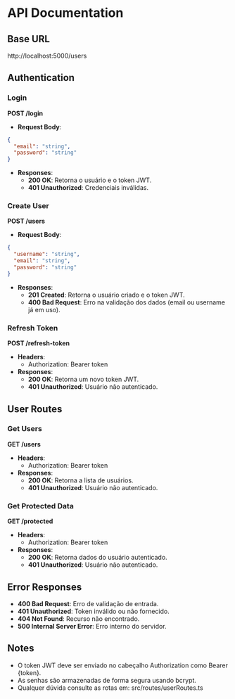 # API Documentation

## Base URL

http://localhost:5000/users

## Authentication

### Login
**POST /login**
- **Request Body**:
```json
{
  "email": "string",
  "password": "string"
}
```
- **Responses**:
  - **200 OK**: Retorna o usuário e o token JWT.
  - **401 Unauthorized**: Credenciais inválidas.

### Create User
**POST /users**
- **Request Body**:
```json
{
  "username": "string",
  "email": "string",
  "password": "string"
}
```
- **Responses**:
  - **201 Created**: Retorna o usuário criado e o token JWT.
  - **400 Bad Request**: Erro na validação dos dados (email ou username já em uso).

### Refresh Token
**POST /refresh-token**
- **Headers**:
  - Authorization: Bearer token
- **Responses**:
  - **200 OK**: Retorna um novo token JWT.
  - **401 Unauthorized**: Usuário não autenticado.

## User Routes

### Get Users
**GET /users**
- **Headers**:
  - Authorization: Bearer token
- **Responses**:
  - **200 OK**: Retorna a lista de usuários.
  - **401 Unauthorized**: Usuário não autenticado.

### Get Protected Data
**GET /protected**
- **Headers**:
  - Authorization: Bearer token
- **Responses**:
  - **200 OK**: Retorna dados do usuário autenticado.
  - **401 Unauthorized**: Usuário não autenticado.

## Error Responses

- **400 Bad Request**: Erro de validação de entrada.
- **401 Unauthorized**: Token inválido ou não fornecido.
- **404 Not Found**: Recurso não encontrado.
- **500 Internal Server Error**: Erro interno do servidor.

## Notes

- O token JWT deve ser enviado no cabeçalho Authorization como Bearer {token}.
- As senhas são armazenadas de forma segura usando bcrypt.
- Qualquer dúvida consulte as rotas em: src/routes/userRoutes.ts